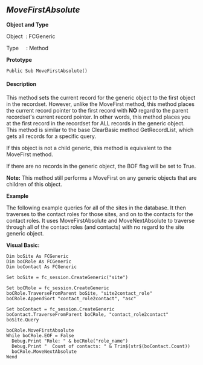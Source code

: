 _MoveFirstAbsolute_
-------------------

**Object and Type**

Object  : FCGeneric

Type     : Method

**Prototype**

```
Public Sub MoveFirstAbsolute()
```

#### Description

This method sets the current record for the generic object to the first object in the recordset. However, unlike the MoveFirst method, this method places the current record pointer to the first record with **NO** regard to the parent recordset's current record pointer. In other words, this method places you at the first record in the recordset for ALL records in the generic object. This method is similar to the base ClearBasic method GetRecordList, which gets all records for a specific query.

If this object is not a child generic, this method is equivalent to the MoveFirst method.

If there are no records in the generic object, the BOF flag will be set to True.

**Note:** This method still performs a MoveFirst on any generic objects that are children of this object.

**Example**

The following example queries for all of the sites in the database. It then traverses to the contact roles for those sites, and on to the contacts for the contact roles. It uses MoveFirstAbsolute and MoveNextAbsolute to traverse through all of the contact roles (and contacts) with no regard to the site generic object.

**Visual Basic:**
```
Dim boSite As FCGeneric
Dim boCRole As FCGeneric
Dim boContact As FCGeneric

Set boSite = fc_session.CreateGeneric("site")

Set boCRole = fc_session.CreateGeneric
boCRole.TraverseFromParent boSite, "site2contact_role"
boCRole.AppendSort "contact_role2contact", "asc"

Set boContact = fc_session.CreateGeneric
boContact.TraverseFromParent boCRole, "contact_role2contact"
boSite.Query

boCRole.MoveFirstAbsolute
While boCRole.EOF = False
  Debug.Print "Role: " & boCRole("role_name")
  Debug.Print "  Count of contacts: " & Trim$(str$(boContact.Count))
  boCRole.MoveNextAbsolute
Wend
```